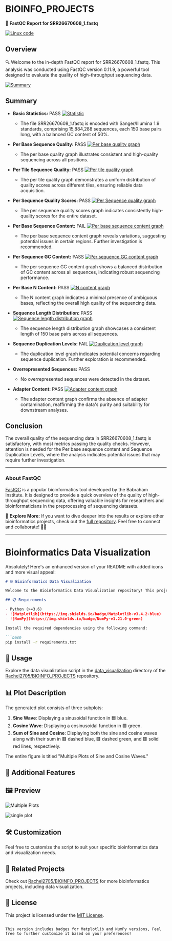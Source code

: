 # BIOINFO_PROJECTS

🧬 **FastQC Report for SRR26670608_1.fastq**

[![Linux code](https://github.com/Rachel2705/BIOINFO_PROJECTS/blob/main/fastq_report/LINUX%20CODE.PNG)](https://github.com/Rachel2705/BIOINFO_PROJECTS/blob/main/fastq_report/LINUX%20CODE.PNG)

## Overview

🔍 Welcome to the in-depth FastQC report for SRR26670608_1.fastq. This analysis was conducted using FastQC version 0.11.9, a powerful tool designed to evaluate the quality of high-throughput sequencing data.

[![Summary](https://github.com/Rachel2705/BIOINFO_PROJECTS/blob/main/fastq_report/fastqc%20Report.PNG)](https://github.com/Rachel2705/BIOINFO_PROJECTS/blob/main/summary.PNG)

## Summary

- **Basic Statistics:** PASS [![Statistic](https://github.com/Rachel2705/BIOINFO_PROJECTS/blob/main/statistics.PNG)](https://github.com/Rachel2705/BIOINFO_PROJECTS/blob/main/statistics.PNG)
  - The file SRR26670608_1.fastq is encoded with Sanger/Illumina 1.9 standards, comprising 15,884,288 sequences, each 150 base pairs long, with a balanced GC content of 50%.

- **Per Base Sequence Quality:** PASS [![Per base quality graph](https://github.com/Rachel2705/BIOINFO_PROJECTS/blob/main/fastq_report/2.PNG)](https://github.com/Rachel2705/BIOINFO_PROJECTS/blob/main/fastq_report/2.PNG)
  - The per base quality graph illustrates consistent and high-quality sequencing across all positions.

- **Per Tile Sequence Quality:** PASS [![Per tile quality graph](https://github.com/Rachel2705/BIOINFO_PROJECTS/blob/main/fastq_report/per%20tile%20sequence%20quality.PNG)](https://github.com/Rachel2705/BIOINFO_PROJECTS/blob/main/fastq_report/per%20tile%20sequence%20quality.PNG)
  - The per tile quality graph demonstrates a uniform distribution of quality scores across different tiles, ensuring reliable data acquisition.

- **Per Sequence Quality Scores:** PASS [![Per Sequence quality graph](https://github.com/Rachel2705/BIOINFO_PROJECTS/blob/main/fastq_report/per%20sequence%20quality%20scores.PNG)](https://github.com/Rachel2705/BIOINFO_PROJECTS/blob/main/fastq_report/per%20sequence%20quality%20scores.PNG)
  - The per sequence quality scores graph indicates consistently high-quality scores for the entire dataset.

- **Per Base Sequence Content:** FAIL [![Per base sequence content graph](https://github.com/Rachel2705/BIOINFO_PROJECTS/blob/main/fastq_report/per%20base%20sequence%20content.PNG)](https://github.com/Rachel2705/BIOINFO_PROJECTS/blob/main/fastq_report/per%20base%20sequence%20content.PNG)
  - The per base sequence content graph reveals variations, suggesting potential issues in certain regions. Further investigation is recommended.

- **Per Sequence GC Content:** PASS [![Per sequence GC content graph](https://github.com/Rachel2705/BIOINFO_PROJECTS/blob/main/fastq_report/per%20sequences%20GC%20content.PNG)](https://github.com/Rachel2705/BIOINFO_PROJECTS/blob/main/fastq_report/per%20sequences%20GC%20content.PNG)
  - The per sequence GC content graph shows a balanced distribution of GC content across all sequences, indicating robust sequencing performance.

- **Per Base N Content:** PASS [![N content graph](https://github.com/Rachel2705/BIOINFO_PROJECTS/blob/main/fastq_report/per%20base%20N.PNG)](https://github.com/Rachel2705/BIOINFO_PROJECTS/blob/main/fastq_report/per%20base%20N.PNG)
  - The N content graph indicates a minimal presence of ambiguous bases, reflecting the overall high quality of the sequencing data.

- **Sequence Length Distribution:** PASS [![Sequence length distribution graph](https://github.com/Rachel2705/BIOINFO_PROJECTS/blob/main/sequence%20Length%20Distribution.PNG)](https://github.com/Rachel2705/BIOINFO_PROJECTS/blob/main/sequence%20Length%20Distribution.PNG)
  - The sequence length distribution graph showcases a consistent length of 150 base pairs across all sequences.

- **Sequence Duplication Levels:** FAIL [![Duplication level graph](https://github.com/Rachel2705/BIOINFO_PROJECTS/blob/main/sequence%20duplication%20levels.PNG)](https://github.com/Rachel2705/BIOINFO_PROJECTS/blob/main/sequence%20duplication%20levels.PNG)
  - The duplication level graph indicates potential concerns regarding sequence duplication. Further exploration is recommended.

- **Overrepresented Sequences:** PASS 
  - No overrepresented sequences were detected in the dataset.

- **Adapter Content:** PASS [![Adapter content graph](https://github.com/Rachel2705/BIOINFO_PROJECTS/blob/main/fastq_report/adapter%20content.PNG)](https://github.com/Rachel2705/BIOINFO_PROJECTS/blob/main/fastq_report/adapter%20content.PNG)
  - The adapter content graph confirms the absence of adapter contamination, reaffirming the data's purity and suitability for downstream analyses.

## Conclusion

The overall quality of the sequencing data in SRR26670608_1.fastq is satisfactory, with most metrics passing the quality checks. However, attention is needed for the Per base sequence content and Sequence Duplication Levels, where the analysis indicates potential issues that may require further investigation.

---

### About FastQC

[FastQC](https://www.bioinformatics.babraham.ac.uk/projects/fastqc/) is a popular bioinformatics tool developed by the Babraham Institute. It is designed to provide a quick overview of the quality of high-throughput sequencing data, offering valuable insights for researchers and bioinformaticians in the preprocessing of sequencing datasets.

🚀 **Explore More:** If you want to dive deeper into the results or explore other bioinformatics projects, check out the [full repository](https://github.com/Rachel2705/BIOINFO_PROJECTS). Feel free to connect and collaborate! 🧑‍💻

---

# Bioinformatics Data Visualization

Absolutely! Here's an enhanced version of your README with added icons and more visual appeal:

```markdown
# 🌐 Bioinformatics Data Visualization

Welcome to the Bioinformatics Data Visualization repository! This project involves creating an intriguing data visualization of combined sine and cosine waves using Matplotlib. The generated plot showcases three subplots, each depicting different aspects of the data.

## 📋 Requirements

- Python (>=3.6)
- ![Matplotlib](https://img.shields.io/badge/Matplotlib-v3.4.2-blue)
- ![NumPy](https://img.shields.io/badge/NumPy-v1.21.0-green)

Install the required dependencies using the following command:

```bash
pip install -r requirements.txt
```

## 🚀 Usage

Explore the data visualization script in the [data_visualization](https://github.com/Rachel2705/BIOINFO_PROJECTS/tree/main/data_visualization) directory of the [Rachel2705/BIOINFO_PROJECTS](https://github.com/Rachel2705/BIOINFO_PROJECTS) repository.

## 📊 Plot Description

The generated plot consists of three subplots:

1. **Sine Wave**: Displaying a sinusoidal function in 🟦 blue.
2. **Cosine Wave**: Displaying a cosinusoidal function in 🟩 green.
3. **Sum of Sine and Cosine**: Displaying both the sine and cosine waves along with their sum in 🟥 dashed blue, 🟥 dashed green, and 🟥 solid red lines, respectively.

The entire figure is titled "Multiple Plots of Sine and Cosine Waves."

## 🌈 Additional Features

## 🖼️ Preview


![Multiple Plots](https://github.com/Rachel2705/BIOINFO_PROJECTS/blob/main/data_visualization/multiple_plot.png)

![single plot](https://github.com/Rachel2705/BIOINFO_PROJECTS/blob/main/data_visualization/plot.png)

## 🛠️ Customization

Feel free to customize the script to suit your specific bioinformatics data and visualization needs.

## 🔗 Related Projects

Check out [Rachel2705/BIOINFO_PROJECTS](https://github.com/Rachel2705/BIOINFO_PROJECTS) for more bioinformatics projects, including data visualization.

## 📄 License

This project is licensed under the [MIT License](LICENSE).
```

This version includes badges for Matplotlib and NumPy versions, Feel free to further customize it based on your preferences!

